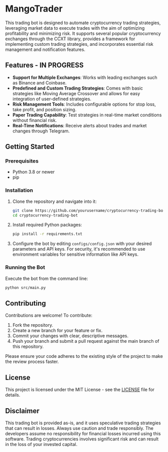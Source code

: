 # MangoTrader

This trading bot is designed to automate cryptocurrency trading strategies, leveraging market data to execute trades with the aim of optimizing profitability and minimizing risk. It supports several popular cryptocurrency exchanges through the CCXT library, provides a framework for implementing custom trading strategies, and incorporates essential risk management and notification features.

## Features - IN PROGRESS

- **Support for Multiple Exchanges**: Works with leading exchanges such as Binance and Coinbase.
- **Predefined and Custom Trading Strategies**: Comes with basic strategies like Moving Average Crossover and allows for easy integration of user-defined strategies.
- **Risk Management Tools**: Includes configurable options for stop loss, take profit, and position sizing.
- **Paper Trading Capability**: Test strategies in real-time market conditions without financial risk.
- **Real-Time Notifications**: Receive alerts about trades and market changes through Telegram.

## Getting Started

### Prerequisites

- Python 3.8 or newer
- pip

### Installation

1. Clone the repository and navigate into it:
   ```sh
   git clone https://github.com/yourusername/cryptocurrency-trading-bot.git
   cd cryptocurrency-trading-bot
   ```

2. Install required Python packages:
   ```sh
   pip install -r requirements.txt
   ```

3. Configure the bot by editing `configs/config.json` with your desired parameters and API keys. For security, it's recommended to use environment variables for sensitive information like API keys.

### Running the Bot

Execute the bot from the command line:
```sh
python src/main.py
```

## Contributing

Contributions are welcome! To contribute:

1. Fork the repository.
2. Create a new branch for your feature or fix.
3. Commit your changes with clear, descriptive messages.
4. Push your branch and submit a pull request against the main branch of this repository.

Please ensure your code adheres to the existing style of the project to make the review process faster.

## License

This project is licensed under the MIT License - see the [LICENSE](LICENSE) file for details.

## Disclaimer

This trading bot is provided as-is, and it uses speculative trading strategies that can result in losses. Always use caution and trade responsibly. The developers assume no responsibility for financial losses incurred using this software. Trading cryptocurrencies involves significant risk and can result in the loss of your invested capital.


